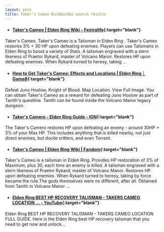 ```yaml
---
layout: post
title: Taker's Cameo DuckDuckGo search results
---
```

* #### [Taker's Cameo | Elden Ring Wiki - Fextralife](https://eldenring.wiki.fextralife.com/taker's+cameo){:target="blank"}
Taker's Cameo. Taker's Cameo is a Talisman in Elden Ring . Taker's Cameo restores 3% + 30 HP upon defeating enemies. Players can use Talismans in Elden Ring to boost a variety of Stats. A talisman engraved with a stern likeness of Praetor Rykard, master of Volcano Manor. Restores HP upon defeating enemies. When Rykard turned to heresy, taking ...
* #### [How to Get Taker's Cameo: Effects and Locations | Elden Ring｜Game8](https://game8.co/games/Elden-Ring/archives/371406){:target="blank"}
Defeat Juno Hoslow, Knight of Blood. Map Location. View Full Image. You can obtain Taker's Cameo as a reward for defeating Juno Hoslow as part of Tanith's questline. Tanith can be found inside the Volcano Manor legacy dungeon.
* #### [Taker's Camero - Elden Ring Guide - IGN](https://www.ign.com/wikis/elden-ring/Taker's_Camero){:target="blank"}
The Taker's Camero restores HP upon defeating an enemy - around 30HP + 3% of your Max HP. This includes anything that is killed nearby, not just direct enemies, but docile critters, and even Torrent.
* #### [Taker's Cameo | Elden Ring Wiki | Fandom](https://eldenring.fandom.com/wiki/Taker's_Cameo){:target="blank"}
Taker's Cameo is a talisman in Elden Ring. Provides HP restoration of 3% of Maximum, plus 30, each time an enemy is killed. A talisman engraved with a stern likeness of Praetor Rykard, master of Volcano Manor. Restores HP upon defeating enemies. When Rykard turned to heresy, taking by force became the rule.The gods themselves were no different, after all. Obtained from Tanith in Volcano Manor ...
* #### [Elden Ring BEST HP RECOVERY TALISMAN - TAKERS CAMEO LOCATION ... - YouTube](https://www.youtube.com/watch?v=4UDa3Es0Wzw){:target="blank"}
Elden Ring BEST HP RECOVERY TALISMAN - TAKERS CAMEO LOCATION FULL GUIDE. Here is the Elden Ring best HP recovery talisman that you need to get now and unlock...

